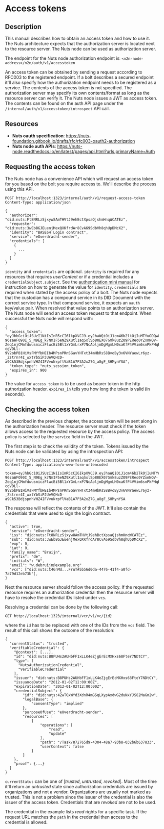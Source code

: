 # Access tokens

## Description

This manual describes how to obtain an access token and how to use it.
The Nuts architecture expects that the authorization server is located next to the resource server.
The Nuts node can be used as authorization server.

The endpoint for the Nuts node authorization endpoint is: `<n2n-node-address>/n2n/auth/v1/accesstoken`

An access token can be obtained by sending a request according to RFC003 to the registered endpoint.
If a bolt describes a secured endpoint it'll also specify how the authorization endpoint needs to be registered as a service.
The contents of the access token is not specified. The authorization server may specify its own contents/format as long as the resource server can verify it.
The Nuts node issues a JWT as access token. 
The contents can be found on the auth API page under the `/internal/auth/v1/accesstoken/introspect` API call.

## Resources

- **Nuts oauth specification**: https://nuts-foundation.gitbook.io/drafts/rfc/rfc003-oauth2-authorization
- **Nuts node auth APIs**: https://nuts-node.readthedocs.io/en/latest/pages/api.html?urls.primaryName=Auth

## Requesting the access token

The Nuts node has a convenience API which will request an access token for you based on the bolt you require access to.
We'll describe the process using this API.

```http request
POST http://localhost:1323/internal/auth/v1/request-access-token
Content-Type: application/json

{
  "authorizer": "did:nuts:Ft8NRLzSjxyw8AmTHVtJ9ehBctXpsaQjshmHnqWCATEz",
  "requester": "did:nuts:3wEb8GJEuenjMexQXKfrdAr8CvA69SdbVh8qhUpDMcX2",
  "identity": "BASE64 Login contract",
  "service": "eOverdracht-sender",
  "credentials": [
    {
      ...
    }
  ]
}
```
`identity` and `credentials` are optional. `identity` is required for any resources that requires *userContext* or if a credential includes a `credentialSubject.subject`. See the [authentication mini manual](7-authentication.md) for instruction on how to generate the value for `identity`.
`credentials` are required when stated by the access policy of a bolt.
The Nuts node expects that the custodian has a compound service in its DID Document with the correct service type.
In that compound service, it expects an `oauth` key/value pair. When resolved that value points to an authorization server.
The Nuts node will send an access token request to that endpoint.
When successful the Nuts node will respond with:

```
{
  "access_token": "eyJhbGciOiJSUzI1NiIsInR5cCI6IkpXVCJ9.eyJhaWQiOiJ1cm46b2lkOjIuMTYuODQwLjEuMTEzODgzLjIuNC42LjE6MDAwMDAwMDAiLCJleHAiOjE1ODE0MTI2NjcsImlhdCI6MTU4MTQxMTc2NywiaXNzIjoidXJuOm9pZDoyLjE2Ljg0MC4xLjExMzg4My4yLjQuNi4xOjAwMDAwMDAxIiwic2lkIjoidXJuOm9pZDoyLjE2Ljg0MC4xLjExMzg4My4yLjQuNi4zOjk5OTk5OTk5MCIsInN1YiI6IiJ9.OhniTJcPS45nhJVqXfxsngG5eYS_0BvqFg-96zaWFO90I_5_N9Eg_k7NmIF5eNZ9Xutl1aqSxlSp80EX07Gmk8uzZO9PEReo0YZxnNQV-Zeq1njCMmfdwusmiczFlwcBi5Bl1xYGmLrxP7NcAoljmDgMgmLH0xaKfP4VVim6snPkPHqBdSzAgSrrc-cgVDLl-9V2obPB1HiVsFMYfbHEIb4MPsnPRnSGavYHTxt34mHbRsS8BvoBy3v6VNYaewLr6yz-_Zstrnr4I_wxtYbSiPJUeVQHcD-a9Ck53BdjspnhVHZ4IFVvuNrpflVaB1A7P3A2xZ7G_a8gF_SHMynYSA",
  "token_type": "nuts_session_token",
  "expires_in": 900
}
```

The value for `access_token` is to be used as bearer token in the http authorization header.
`expires_in` tells you how long the token is valid (in seconds).

## Checking the access token

As described in the previous chapter, the access token will be sent along in the authorization header.
The resource server must check if the token allows access to the requested resource by the access policy.
The access policy is selected by the `service` field in the JWT.

The first step is to check the validity of the token. Tokens issued by the Nuts node can be validated by using the introspection API:

```http request
POST http://localhost:1323/internal/auth/v1/accesstoken/introspect
Content-Type: application/x-www-form-urlencoded

token=eyJhbGciOiJSUzI1NiIsInR5cCI6IkpXVCJ9.eyJhaWQiOiJ1cm46b2lkOjIuMTYuODQwLjEuMTEzODgzLjIuNC42LjE6MDAwMDAwMDAiLCJleHAiOjE1ODE0MTI2NjcsImlhdCI6MTU4MTQxMTc2NywiaXNzIjoidXJuOm9pZDoyLjE2Ljg0MC4xLjExMzg4My4yLjQuNi4xOjAwMDAwMDAxIiwic2lkIjoidXJuOm9pZDoyLjE2Ljg0MC4xLjExMzg4My4yLjQuNi4zOjk5OTk5OTk5MCIsInN1YiI6IiJ9.OhniTJcPS45nhJVqXfxsngG5eYS_0BvqFg-96zaWFO90I_5_N9Eg_k7NmIF5eNZ9Xutl1aqSxlSp80EX07Gmk8uzZO9PEReo0YZxnNQV-Zeq1njCMmfdwusmiczFlwcBi5Bl1xYGmLrxP7NcAoljmDgMgmLH0xaKfP4VVim6snPkPHqBdSzAgSrrc-cgVDLl-9V2obPB1HiVsFMYfbHEIb4MPsnPRnSGavYHTxt34mHbRsS8BvoBy3v6VNYaewLr6yz-_Zstrnr4I_wxtYbSiPJUeVQHcD-a9Ck53BdjspnhVHZ4IFVvuNrpflVaB1A7P3A2xZ7G_a8gF_SHMynYSA
```

The response will reflect the contents of the JWT. It'll also contain the credentials that were used to sign the login contract.

```
{
  "active": true,
  "service": "eOverdracht-sender",
  "iss": "did:nuts:Ft8NRLzSjxyw8AmTHVtJ9ehBctXpsaQjshmHnqWCATEz",
  "sub": "did:nuts:3wEb8GJEuenjMexQXKfrdAr8CvA69SdbVh8qhUpDMcX2",
  "exp": 0,
  "iat": 0,
  "family_name": "Bruijn",
  "prefix": "de",
  "initials": "W",
  "email": "w.debruijn@example.org"
  "vcs": ["did:nuts:C46nMd...FruT#5b56d0da-4476-41f4-a0fd-7a79d12eb73b"],
}

```
Next the resource server should follow the access policy. 
If the requested resource requires an authorization credential then the resource server will have to resolve the credential IDs listed under `vcs`.

Resolving a credential can be done by the following call:

```http request
GET http://localhost:1323/internal/vcr/v1/vc/{id}
```

where the `id` has to be replaced with one of the IDs from the `vcs` field.
The result of this call shows the outcome of the resolution:

```
{
  "currentStatus": "trusted",
  "verifiableCredential": {
    "@context": [...],
    "id": "did:nuts:B8PUHs2AUHbFF1xLLK4eZjgErEcMXHxs68FteY7NDtCY",
    "type": [
      "NutsAuthorizationCredential",
      "VerifiableCredential"
    ],
    "issuer": "did:nuts:B8PUHs2AUHbFF1xLLK4eZjgErEcMXHxs68FteY7NDtCY",
    "issuanceDate": "2012-01-02T12:00:00Z",
    "expirationDate": "2012-01-02T12:00:00Z",
    "credentialSubject": {
        "id": "did:nuts:42wTGxWYd3XdnR4mGSqLXypAxdwG2duNxYJS82MaGn2w",
        "legalBase": {
            "consentType": "implied"
        },
        "purposeOfUse": "eOverdracht-sender",
        "resources": [
            {
                "operations": [
                    "read",
                    "update"
                ],
                "path": "/Task/872765d9-4304-48a7-93b8-032b6b637833",
                "userContext": false
            }
        ]
    },
    "proof": {...}
  }
}
```

`currentStatus` can be one of [*trusted*, *untrusted*, *revoked*]. Most of the time it'll return an *untrusted* state since authorization credentials are issued by organizations and not a vendor. Organizations are usually not marked as trusted.
This is not a problem since the issuer of the credential is also the issuer of the access token.
Credentials that are *revoked* are not to be used.

The credential in the example lists *read* rights for a specific task. If the request URL matches the `path` in the credential then access to the credential is allowed.
